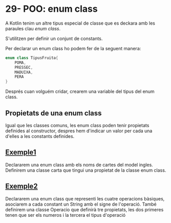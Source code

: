 # 29- POO: enum class

A Kotlin tenim un altre tipus especial de classe que es deckara amb les paraules clau *enum class*.

S'utilitzen per definir un conjunt de constants.

Per declarar un enum class ho podem fer de la seguent manera:

```kotlin
enum class TipusFruita{
	POMA,
	PRESSEC,
	MADUIXA,
	PERA
}
```

Després cuan volguém cridar, crearem una variable del tipus del enum class.

## Propietats de una enum class

Igual que les classes comuns, les enum class poden tenir propietats definides al constructor, despres hem d'indicar un valor per cada una d'elles a les constants definides.


## [Exemple1](https://github.com/marcmoiagese/curskotlin/blob/master/29-POO-enum_class/Exemple1/src/main/kotlin/Main.kt)

Declararem una enum class amb els noms de cartes del model ingles.
Definirem una classe carta que tingui una propietat de la classe enum class.

## [Exemple2]()

Declararem una enum class que representi les cuatre operacions bàsiques, asociarem a cada constant un String amb el signe de l'operació.
També definirem una classe Operacio que definirà tre propietats, les dos primeres tenen que ser els numeros i la tercera el tipus d'operació
